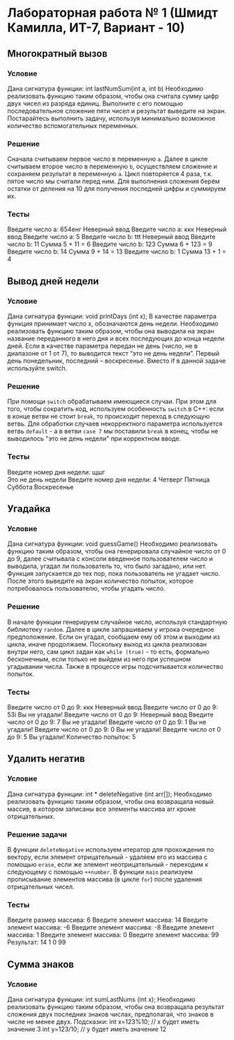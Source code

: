 # Лабораторная работа № 1 (Шмидт Камилла, ИТ-7, Вариант - 10)
## Многократный вызов
### Условие
Дана сигнатура функции: int lastNumSum(int a, int b)
Необходимо реализовать функцию таким образом, чтобы она считала сумму
цифр двух чисел из разряда единиц. Выполните с его помощью
последовательное сложение пяти чисел и результат выведите на экран.
Постарайтесь выполнить задачу, используя минимально возможное
количество вспомогательных переменных.
### Решение
Сначала считываем первое число в переменную `a`. Далее в цикле считываем второе число в переменную `b`, осуществляем сложение и сохраняем результат в переменную `a`. Цикл повторяется 4 раза, т.к. пятое число мы считали перед ним. Для выполнения сложения берём остатки от деления на 10 для получения последней цифры и суммируем их.
### Тесты
Введите число a: 654енг
Неверный ввод
Введите число a: ккк
Неверный ввод
Введите число a: 5
Введите число b: ttt
Неверный ввод
Введите число b: 11
Сумма 5 + 11 = 6
Введите число b: 123
Сумма 6 + 123 = 9
Введите число b: 14
Сумма 9 + 14 = 13
Введите число b: 1
Сумма 13 + 1 = 4
## Вывод дней недели
### Условие
Дана сигнатура функции: void printDays (int x);
В качестве параметра функция принимает число x, обозначаются день недели.
Необходимо реализовать функцию таким образом, чтобы она выводила на
экран название переданного в него дня и всех последующих до конца недели
дней. Если в качестве параметра передан не день (число, не в диапазоне от 1 от
7), то выводится текст “это не день недели”. Первый день понедельник,
последний – воскресенье. Вместо if в данной задаче используйте switch.
### Решение
При помощи `switch` обрабатываем имеющиеся случаи. При этом для того, чтобы сократить код, используем особенность `switch` в C++: если в конце ветви не стоит `break`, то происходит переход в следующую ветвь. Для обработки случаев некорректного параметра используется ветвь `default` - а в ветви `case 7` мы поставили `break` в конец, чтобы не выводилось "это не день недели" при корректном вводе.
### Тесты
Введите номер дня недели: щшг   
Это не день недели
Введите номер дня недели: 4
Четверг
Пятница
Суббота
Воскресенье
## Угадайка
### Условие
Дана сигнатура функции: void guessGame()
Необходимо реализовать функцию таким образом, чтобы она генерировала
случайное число от 0 до 9, далее считывала с консоли введенное пользователем
число и выводила, угадал ли пользователь то, что было загадано, или нет.
Функция запускается до тех пор, пока пользователь не угадает число. После
этого выведите на экран количество попыток, которое потребовалось
пользователю, чтобы угадать число.
### Решение
В начале функции генерируем случайное число, используя стандартную библиотеку `random`. Далее в цикле запрашиваем у игрока очередное предположение. Если он угадал, сообщаем ему об этом и выходим из цикла, иначе продолжаем. Поскольку выход из цикла реализован внутри него, сам цикл задан как `while (true)` - то есть, формально бесконечным, если только не выйдем из него при успешном угадывании числа. Также в процессе игры подсчитывается количество попыток.
### Тесты
Введите число от 0 до 9: ккк
Неверный ввод
Введите число от 0 до 9: 53i
Вы не угадали!
Введите число от 0 до 9: Неверный ввод
Введите число от 0 до 9: 7
Вы не угадали!
Введите число от 0 до 9: 1
Вы не угадали!
Введите число от 0 до 9: 0
Вы не угадали!
Введите число от 0 до 9: 5
Вы угадали!
Количество попыток:  5
## Удалить негатив
### Условие
Дана сигнатура функции: int * deleteNegative (int arr[]);
Необходимо реализовать функцию таким образом, чтобы она возвращала новый
массив, в котором записаны все элементы массива arr кроме отрицательных.
### Решение задачи
В функции `deleteNegative` используем итератор для прохождения по вектору, если элемент отрицательный - удаляем его из массива с помощью `erase`, если же элемент неотрицательный - переходим к следующему с помощью `++number`. В функции `main` реализуем прописывание элементов массива (в цикле `for`) после удаления отрицательных чисел.
### Тесты
Введите размер массива: 6
Введите элемент массива: 14
Введите элемент массива: -6
Введите элемент массива: -8
Введите элемент массива: 1
Введите элемент массива: 0
Введите элемент массива: 99
Результат: 14 1 0 99
## Сумма знаков
### Условие
Дана сигнатура функции: int sumLastNums (int x);
Необходимо реализовать функцию таким образом, чтобы она возвращала
результат сложения двух последних знаков числах, предполагая, что знаков в
числе не менее двух. Подсказки:
int x=123%10; // х будет иметь значение 3
int у=123/10; // у будет иметь значение 12
